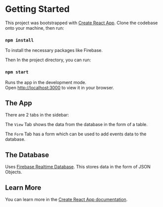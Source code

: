 # Getting Started

This project was bootstrapped with [Create React App](https://github.com/facebook/create-react-app).
Clone the codebase onto your machine, then run:

### `npm install`

To install the necessary packages like Firebase.

Then In the project directory, you can run:

### `npm start`

Runs the app in the development mode.\
Open [http://localhost:3000](http://localhost:3000) to view it in your browser.

## The App

There are 2 tabs in the sidebar:

The `View` Tab shows the data from the database in the form of a table.

The `Form` Tab has a form which can be used to add events data to the database.

## The Database

Uses [Firebase Realtime Database](https://firebase.google.com/products/realtime-database). This stores data in the form of JSON Objects.

## Learn More

You can learn more in the [Create React App documentation](https://facebook.github.io/create-react-app/docs/getting-started).
